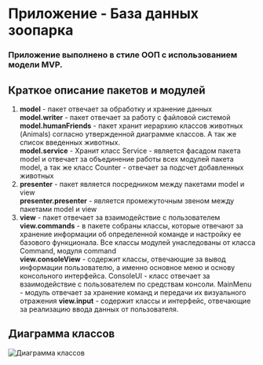 # Приложение - База данных зоопарка
### Приложение выполнено в стиле ООП с использованием модели MVP.

## Краткое описание пакетов и модулей
1. **model** - пакет отвечает за обработку и хранение данных\
   **model.writer** - пакет отвечает за работу с файловой системой\
   **model.humanFriends** - пакет хранит иерархию классов животных (Animals) согласно утвержденной диаграмме классов. А так же список
введенных животных.\
   **model.service** - Хранит класс Service - является фасадом пакета model и отвечает за объединение работы всех модулей пакета model, а так же класс Counter - отвечает за подсчет добавленных животных
2. **presenter** - пакет является посредником между пакетами model и view\
   **presenter.presenter** - является промежуточным звеном между пакетами model и view
3. **view** - пакет отвечает за взаимодействие с пользователем\
   **view.commands** - в пакете собраны классы, которые отвечают за хранение информации об определенной команде и настройку ее базового функционала. Все классы модулей унаследованы от класса Command, модуля command\
   **view.consoleView** - содержит классы, отвечающие за вывод информации пользователю, а именно основное меню и основу консольного интерфейса. ConsoleUI - класс отвечает за взаимодействие с пользователем по средствам консоли. MainMenu - модуль отвечает за хранение команд и передачи их визуального отражения
   **view.input** - содержит классы и интерфейс, отвечающие за реализацию ввода данных от пользователя.

## Диаграмма классов
![Диаграмма классов](https://s906sas.storage.yandex.net/rdisk/2dd8d2885e730bc4aecb6b93a51ff4a6608c53520c87e88e78b9319c518bc9d1/66284e5f/0p4xf_0ZiLfSHRuI-OcKHfo8ZasE0U4G3b5GupRKFt_3m4nuV0zk_IHdTLqkWD3K0dTzPOOlMohVMAuUhpSTdw==?uid=0&filename=%D0%B4%D0%B8%D0%B0%D0%B3%D1%80%D0%B0%D0%BC%D0%BC%D0%B0.png&disposition=inline&hash=&limit=0&content_type=image%2Fpng&owner_uid=0&fsize=45099&hid=5bd54d853894bf5baab47643577f1f7e&media_type=image&tknv=v2&etag=61563f9697e9fa51e274695bfc080028&ts=616cc85d915c0&s=12c09f3f41966964fff22783c4c8d28b2a7c63ca5785e20b1fa59b632e6d15b5&pb=U2FsdGVkX19ZHvuAi5iszKtxtAKSeCLgU5WlePRFi0U4s0mq5xFBSqgDMk3Op-4I1FrAnqTtvKuevB_YaNYMuhyVb9AH35_pdC8lNFBvFY8)